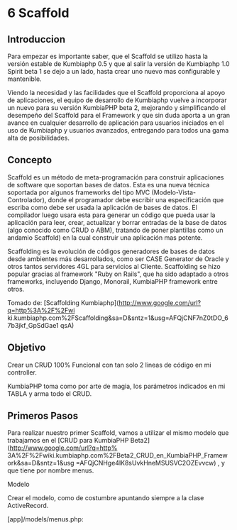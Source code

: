 #  6 Scaffold

##  Introduccion

Para empezar es importante saber, que el Scaffold se utilizo hasta la versión
estable de Kumbiaphp 0.5 y que al salir la versión de Kumbiaphp 1.0 Spirit
beta 1 se dejo a un lado, hasta crear uno nuevo mas configurable y mantenible.

Viendo la necesidad y las facilidades que el Scaffold proporciona al apoyo de
aplicaciones, el equipo de desarrollo de Kumbiaphp vuelve a incorporar un
nuevo para su versión KumbiaPHP beta 2, mejorando y simplificando el desempeño
del Scaffold para el Framework y que sin duda aporta a un gran avance en
cualquier desarrollo de aplicación para usuarios iniciados en el uso de
Kumbiaphp y usuarios avanzados, entregando para todos una gama alta de
posibilidades.

##  Concepto

Scaffold es un método de meta-programación para construir aplicaciones de
software que soportan bases de datos. Esta es una nueva técnica soportada por
algunos frameworks del tipo MVC (Modelo-Vista-Controlador), donde el
programador debe escribir una especificación que escriba como debe ser usada
la aplicación de bases de datos. El compilador luego usara esta para generar
un código que pueda usar la aplicación para leer, crear, actualizar y borrar
entradas de la base de datos (algo conocido como CRUD o ABM), tratando de
poner plantillas como un andamio Scaffold) en la cual construir una aplicación
mas potente.

Scaffolding es la evolución de códigos generadores de bases de datos desde
ambientes más desarrollados, como ser CASE Generator de Oracle y otros tantos
servidores 4GL para servicios al Cliente. Scaffolding se hizo popular gracias
al framework "Ruby on Rails", que ha sido adaptado a otros frameworks,
incluyendo Django, Monorail, KumbiaPHP framework entre otros.

Tomado de: [Scaffolding Kumbiaphp](http://www.google.com/url?q=http%3A%2F%2Fwi
ki.kumbiaphp.com%2FScaffolding&sa=D&sntz=1&usg=AFQjCNF7nZ0tDO_67b3jkf_GpSdGae1
qsA)

##  Objetivo

Crear un CRUD 100% Funcional con tan solo 2 lineas de código en mi controller.

KumbiaPHP toma como por arte de magia, los parámetros indicados en mi TABLA
y arma todo el CRUD.

##  Primeros Pasos

Para realizar nuestro primer Scaffold, vamos a utilizar el mismo modelo que
trabajamos en el [CRUD para KumbiaPHP Beta2](http://www.google.com/url?q=http%
3A%2F%2Fwiki.kumbiaphp.com%2FBeta2_CRUD_en_KumbiaPHP_Framework&sa=D&sntz=1&usg
=AFQjCNHge4lK8sUvkHneMSUSVC2OZEvvcw) , y que tiene por nombre menus.

Modelo

Crear el modelo, como de costumbre apuntando siempre a la clase ActiveRecord.

[app]/models/menus.php:

<?php  
class  Menus extends  ActiveRecord{  
  
}  
  
---  
  
##  Controlador

Crear el Controlador en este ejemplo, NO apuntaremos a la clase AppController
y SI a la clase ScaffoldController.

[app]/controllers/menus_controller.php:

<?php  
class  MenusController extends  ScaffoldController{  
  public  $model = 'menus' ;  
}  
  
---  
  
Aquí terminan nuestros primeros pasos. No es necesario NADA MÁS. Tendremos por
arte de magia un CRUD 100% Funcional.

##  Ventajas

  1. Podremos ir cargando nuestros primeros registros en la BD
  2. Pruebas al insertar registros
  3. Avance progresivo, ya que podremos ir sustituyendo las vistas del Scaffold por mis propias vistas.

##  Desventaja

  1. El Scaffold no es para hacer sistemas, si no para ayudar al principio de una aplicación.

##  Views para el scaffold

Por defecto usa los de views/_shared/scaffolds/kumbia/... Uno puede crear los
suyos dentro de scaffolds views/_shared/scaffolds/foo/... y en el controller
además del atributo $model añade; public $scaffold = 'foo';

Asi usará los views de scaffolds/foo/...

Mas importante es todavía, que uno puede crear sus views como siempre. es
decir, si creas el controller MiController y creas el view en
views/mi/editar.phtml (por ejemplo) usara primero el view, si no existe usa
el de scaffolds. Pudiendo uno cambiar los views a su gusto donde quiera y
progresivamente.
